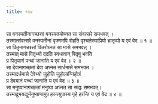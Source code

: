 ```yaml
---
title: १३४

---
```

सा वनस्पतीनागच्छत्तां वनस्पतयोघ्नत सा संवत्सरे समभवत् ।  
तस्मात्संवत्सरे वनस्पतीनां वृक्णमपि रोहति वृश्चतेस्याप्रियो भ्रातृव्यो य एवं वेद ॥ १ ॥  
सा पितॄनागच्छत्तां पितरोघ्नत सा मासे समभवत् ।  
तस्मात् मासे पितृभ्यो ददति स्वधावान् पितृषु भवति  
प्र पितृयाणं पन्थां जानाति य एवं वेद ॥ २ ॥  
सा देवानागच्छतां देवा अघ्नत सार्धमासे समभवत ।  
तस्मादर्धमासे देवेभ्यो जुहोति जुहोत्यग्निहोत्रं  
प्र देवयानं पन्थां जानाति य एवं वेद ॥ ३ ॥  
सा मनुष्यानागच्छत्तां मनुष्या अघ्नत सा सद्यः समभवत्।  
तस्मादुभयद्युर्मनुष्याणामुप हरन्त्युपास्य गृहे हरन्ति य एवं वेद ॥ ४ ॥  